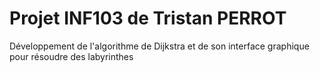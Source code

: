 # Projet INF103 de Tristan PERROT

Développement de l'algorithme de Dijkstra et de son interface graphique pour résoudre des labyrinthes
